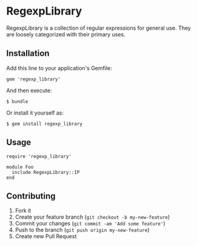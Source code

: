 # RegexpLibrary

RegexpLibrary is a collection of regular expressions for general use.
They are loosely categorized with their primary uses.

## Installation

Add this line to your application's Gemfile:

    gem 'regexp_library'

And then execute:

    $ bundle

Or install it yourself as:

    $ gem install regexp_library

## Usage

    require 'regexp_library'

    module Foo
      include RegexpLibrary::IP
    end


## Contributing

1. Fork it
2. Create your feature branch (`git checkout -b my-new-feature`)
3. Commit your changes (`git commit -am 'Add some feature'`)
4. Push to the branch (`git push origin my-new-feature`)
5. Create new Pull Request

